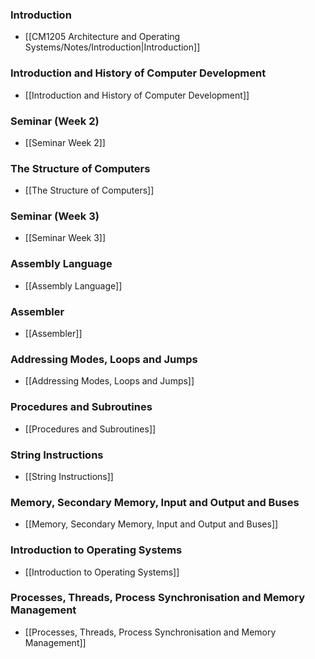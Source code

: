 
### Introduction
- [[CM1205 Architecture and Operating Systems/Notes/Introduction|Introduction]]

### Introduction and History of Computer Development
- [[Introduction and History of Computer Development]]

### Seminar (Week 2)
- [[Seminar Week 2]]

### The Structure of Computers
- [[The Structure of Computers]]

### Seminar (Week 3)
- [[Seminar Week 3]]

### Assembly Language
- [[Assembly Language]]

### Assembler
- [[Assembler]]

### Addressing Modes, Loops and Jumps
- [[Addressing Modes, Loops and Jumps]]

### Procedures and Subroutines
- [[Procedures and Subroutines]]

### String Instructions
- [[String Instructions]]

### Memory, Secondary Memory, Input and Output and Buses
- [[Memory, Secondary Memory, Input and Output and Buses]]

### Introduction to Operating Systems
- [[Introduction to Operating Systems]]

### Processes, Threads, Process Synchronisation and Memory Management
- [[Processes, Threads, Process Synchronisation and Memory Management]]
